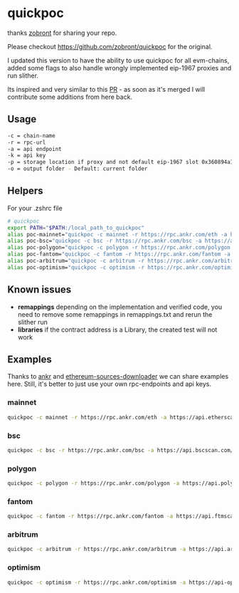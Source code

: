 # quickpoc

thanks [zobront](https://github.com/zobront) for sharing your repo.

Please checkout https://github.com/zobront/quickpoc for the original.

I updated this version to have the ability to use quickpoc for all evm-chains, added some flags to also handle wrongly implemented eip-1967 proxies and run slither.

Its inspired and very similar to this [PR](https://github.com/zobront/quickpoc/pull/4) - as soon as it's merged I will contribute some additions from here back.

## Usage
```bash
-c = chain-name
-r = rpc-url
-a = api endpoint
-k = api key
-p = storage location if proxy and not default eip-1967 slot 0x360894a13ba1a3210667c828492db98dca3e2076cc3735a920a3ca505d382bbc
-o = output folder - Default: current folder
```

## Helpers
For your .zshrc file
```bash
# quickpoc
export PATH="$PATH:/local_path_to_quickpoc"
alias poc-mainnet="quickpoc -c mainnet -r https://rpc.ankr.com/eth -a https://api.etherscan.io/api -k 862Y3WJ4JB4B34PZQRFEV3IK6SZ8GNR9N5 "
alias poc-bsc="quickpoc -c bsc -r https://rpc.ankr.com/bsc -a https://api.bscscan.com/api -k HFUM7BBA5MRUQCN5UMEQPUZBUPPRHIQT3Y "
alias poc-polygon="quickpoc -c polygon -r https://rpc.ankr.com/polygon -a https://api.polygonscan.com/api -k RV4YXDXEMIHXMC7ZXB8T82G4F56FRZ1SZQ "
alias poc-fantom="quickpoc -c fantom -r https://rpc.ankr.com/fantom -a https://api.ftmscan.com/api -k EH9NPZVF1HMNAQMAUZKA4VF7EC23X37DGS "
alias poc-arbitrum="quickpoc -c arbitrum -r https://rpc.ankr.com/arbitrum -a https://api.arbiscan.io/api -k X3ZWJBXC14HTIR3B9DNYGEUICEIKKZ9ENZ "
alias poc-optimism="quickpoc -c optimism -r https://rpc.ankr.com/optimism -a https://api-optimistic.etherscan.io/api -k 862Y3WJ4JB4B34PZQRFEV3IK6SZ8GNR9N5 "
```

## Known issues
- **remappings**
    depending on the implementation and verified code, you need to remove some remappings in remappings.txt and rerun the slither run
- **libraries**
    if the contract address is a Library, the created test will not work

## Examples
Thanks to [ankr](https://www.ankr.com/rpc/) and [ethereum-sources-downloader](https://github.com/SergeKireev/ethereum-sources-downloader/blob/main/src/explorer/networks.ts) we can share examples here. 
Still, it's better to just use your own rpc-endpoints and api keys.

### mainnet

```bash
quickpoc -c mainnet -r https://rpc.ankr.com/eth -a https://api.etherscan.io/api -k 862Y3WJ4JB4B34PZQRFEV3IK6SZ8GNR9N5 0xADDRESS
```

### bsc
```bash
quickpoc -c bsc -r https://rpc.ankr.com/bsc -a https://api.bscscan.com/api -k HFUM7BBA5MRUQCN5UMEQPUZBUPPRHIQT3Y 0xADDRESS
```

### polygon
```bash
quickpoc -c polygon -r https://rpc.ankr.com/polygon -a https://api.polygonscan.com/api -k RV4YXDXEMIHXMC7ZXB8T82G4F56FRZ1SZQ 0xADDRESS
```

### fantom
```bash
quickpoc -c fantom -r https://rpc.ankr.com/fantom -a https://api.ftmscan.com/api -k EH9NPZVF1HMNAQMAUZKA4VF7EC23X37DGS 0xADDRESS
```

### arbitrum
```bash
quickpoc -c arbitrum -r https://rpc.ankr.com/arbitrum -a https://api.arbiscan.io/api -k X3ZWJBXC14HTIR3B9DNYGEUICEIKKZ9ENZ 0xADDRESS
```

### optimism
```bash
quickpoc -c optimism -r https://rpc.ankr.com/optimism -a https://api-optimistic.etherscan.io/api -k 862Y3WJ4JB4B34PZQRFEV3IK6SZ8GNR9N5 0xADDRESS
```